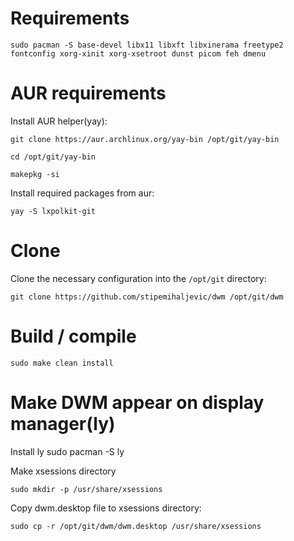# Requirements
    sudo pacman -S base-devel libx11 libxft libxinerama freetype2 fontconfig xorg-xinit xorg-xsetroot dunst picom feh dmenu

# AUR requirements
Install AUR helper(yay):

    git clone https://aur.archlinux.org/yay-bin /opt/git/yay-bin

    cd /opt/git/yay-bin

    makepkg -si

Install required packages from aur:

    yay -S lxpolkit-git

# Clone
Clone the necessary configuration into the `/opt/git` directory:

    git clone https://github.com/stipemihaljevic/dwm /opt/git/dwm

# Build / compile
    sudo make clean install

# Make DWM appear on display manager(ly)
Install ly
    sudo pacman -S ly

Make xsessions directory

    sudo mkdir -p /usr/share/xsessions

Copy dwm.desktop file to xsessions directory:

    sudo cp -r /opt/git/dwm/dwm.desktop /usr/share/xsessions

